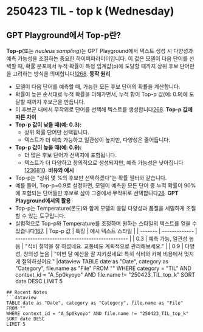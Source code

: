 # 250423 TIL - top k (Wednesday)
## GPT Playground에서 Top-p란?
**Top-p**(또는 _nucleus sampling_)는 GPT Playground에서 텍스트 생성 시 다양성과 예측 가능성을 조절하는 중요한 하이퍼파라미터입니다. 이 값은 모델이 다음 단어를 선택할 때, 확률 분포에서 누적 확률이 특정 임계값(p)에 도달할 때까지 상위 후보 단어만을 고려하는 방식을 의미합니다[1](https://wktj.tistory.com/164)[2](https://velog.io/@funda__mental_/GPT-Playground%EB%A1%9C-%ED%94%84%EB%A1%AC%ED%94%84%ED%8A%B8-%EC%97%94%EC%A7%80%EB%8B%88%EC%96%B4%EB%A7%81-%ED%95%B4%EB%B3%B4%EA%B8%B0-%ED%8A%9C%ED%86%A0%EB%A6%AC%EC%96%BC)[6](https://www.jiniai.biz/2023/07/23/openai-chatgpt-playground-%EC%99%84%EC%A0%84-%EC%B4%88%EB%B3%B4%EC%9E%90%EB%A5%BC-%EC%9C%84%ED%95%9C-%EC%82%AC%EC%9A%A9-%EA%B0%80%EC%9D%B4%EB%93%9C/)[8](https://testmanager.tistory.com/425).
**동작 원리**
- 모델이 다음 단어를 예측할 때, 가능한 모든 후보 단어의 확률을 계산합니다.
- 확률이 높은 순서대로 누적 확률을 더해가면서, 누적 합이 Top-p 값(예: 0.9)에 도달할 때까지 후보군을 만듭니다.
- 이 후보군 내에서 무작위로 단어를 선택해 텍스트를 생성합니다[2](https://velog.io/@funda__mental_/GPT-Playground%EB%A1%9C-%ED%94%84%EB%A1%AC%ED%94%84%ED%8A%B8-%EC%97%94%EC%A7%80%EB%8B%88%EC%96%B4%EB%A7%81-%ED%95%B4%EB%B3%B4%EA%B8%B0-%ED%8A%9C%ED%86%A0%EB%A6%AC%EC%96%BC)[6](https://www.jiniai.biz/2023/07/23/openai-chatgpt-playground-%EC%99%84%EC%A0%84-%EC%B4%88%EB%B3%B4%EC%9E%90%EB%A5%BC-%EC%9C%84%ED%95%9C-%EC%82%AC%EC%9A%A9-%EA%B0%80%EC%9D%B4%EB%93%9C/)[8](https://testmanager.tistory.com/425).
**Top-p 값에 따른 차이**
- **Top-p 값이 낮을 때(예: 0.3):**
    - 상위 확률 단어만 선택됩니다.
    - 텍스트가 더 예측 가능하고 일관성이 높지만, 다양성은 줄어듭니다.
- **Top-p 값이 높을 때(예: 0.9):**
    - 더 많은 후보 단어가 선택지에 포함됩니다.
    - 텍스트가 더 다양하고 창의적으로 생성되지만, 예측 가능성은 낮아집니다[1](https://wktj.tistory.com/164)[2](https://velog.io/@funda__mental_/GPT-Playground%EB%A1%9C-%ED%94%84%EB%A1%AC%ED%94%84%ED%8A%B8-%EC%97%94%EC%A7%80%EB%8B%88%EC%96%B4%EB%A7%81-%ED%95%B4%EB%B3%B4%EA%B8%B0-%ED%8A%9C%ED%86%A0%EB%A6%AC%EC%96%BC)[3](https://wikidocs.net/195818)[6](https://www.jiniai.biz/2023/07/23/openai-chatgpt-playground-%EC%99%84%EC%A0%84-%EC%B4%88%EB%B3%B4%EC%9E%90%EB%A5%BC-%EC%9C%84%ED%95%9C-%EC%82%AC%EC%9A%A9-%EA%B0%80%EC%9D%B4%EB%93%9C/)[8](https://testmanager.tistory.com/425)[10](https://dusanbaek.tistory.com/101).
**비유와 예시**
- Top-p는 "상위 몇 %의 후보만 선택하겠다"는 확률 필터와 같습니다.
- 예를 들어, Top-p=0.9로 설정하면, 모델이 예측한 모든 단어 중 누적 확률이 90%에 포함되는 단어들만 후보로 삼아 그중에서 무작위로 선택합니다[2](https://velog.io/@funda__mental_/GPT-Playground%EB%A1%9C-%ED%94%84%EB%A1%AC%ED%94%84%ED%8A%B8-%EC%97%94%EC%A7%80%EB%8B%88%EC%96%B4%EB%A7%81-%ED%95%B4%EB%B3%B4%EA%B8%B0-%ED%8A%9C%ED%86%A0%EB%A6%AC%EC%96%BC)[8](https://testmanager.tistory.com/425).
**GPT Playground에서의 활용**
- Top-p는 Temperature(온도)와 함께 모델의 응답 다양성과 품질을 세밀하게 조절할 수 있는 도구입니다.
- 실험적으로 Top-p와 Temperature를 조정하며 원하는 스타일의 텍스트를 얻을 수 있습니다[1](https://wktj.tistory.com/164)[6](https://www.jiniai.biz/2023/07/23/openai-chatgpt-playground-%EC%99%84%EC%A0%84-%EC%B4%88%EB%B3%B4%EC%9E%90%EB%A5%BC-%EC%9C%84%ED%95%9C-%EC%82%AC%EC%9A%A9-%EA%B0%80%EC%9D%B4%EB%93%9C/)[7](https://knou4silver.tistory.com/211).
| Top-p 값 | 특징            | 예시 텍스트 스타일                                     |
| ------- | ------------- | ---------------------------------------------- |
| 0.3     | 예측 가능, 일관성 높음 | "식비 절약을 잘 하셨네요. 교통비도 계획적으로 관리해보세요."            |
| 0.9     | 다양성, 창의성 높음   | "이번 달 예산을 잘 지키셨네요! 특히 식비와 카페 비용에서 멋지게 절약하셨어요." |dataview
TABLE date as "Date", category as "Category", file.name as "File"
FROM ""
WHERE category = "TIL" AND context_id = "A_5p0kyoyo" AND file.name != "250423_TIL_top_k"
SORT date DESC
LIMIT 5
```
## Recent Notes
```dataview
TABLE date as "Date", category as "Category", file.name as "File"
FROM ""
WHERE context_id = "A_5p0kyoyo" AND file.name != "250423_TIL_top_k"
SORT date DESC
LIMIT 5
```
